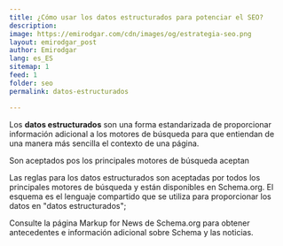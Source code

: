 ```yaml
---
title: ¿Cómo usar los datos estructurados para potenciar el SEO?
description: 
image: https://emirodgar.com/cdn/images/og/estrategia-seo.png
layout: emirodgar_post
author: Emirodgar
lang: es_ES
sitemap: 1
feed: 1
folder: seo
permalink: datos-estructurados

--- 
```


Los **datos estructurados** son una forma estandarizada de proporcionar información adicional a los motores de búsqueda para que entiendan de una manera más sencilla el contexto de una página.

Son aceptados pos los principales motores de búsqueda aceptan 

Las reglas para los datos estructurados son aceptadas por todos los principales motores de búsqueda y están disponibles en Schema.org. El esquema es el lenguaje compartido que se utiliza para proporcionar los datos en "datos estructurados";

Consulte la página Markup for News de Schema.org para obtener antecedentes e información adicional sobre Schema y las noticias.
<!--stackedit_data:
eyJoaXN0b3J5IjpbLTEwMTUwNzgwNjFdfQ==
-->
